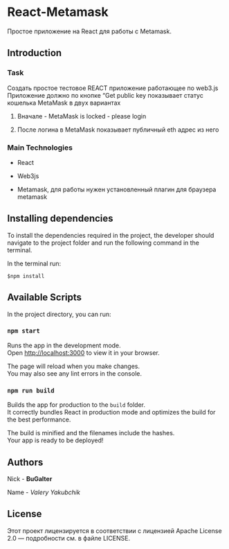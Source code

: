 # React-Metamask

Простое приложение на React для работы с Metamask.

## Introduction

### Task

Создать простое тестовое REACT приложение работающее по web3.js
Приложение должно по кнопке “Get public key показывает статус кошелька MetaMask в двух вариантах

1. Вначале - MetaMask is locked - please login

2. После логина в MetaMask показывает публичный eth адрес из него

### Main Technologies

* React

* Web3js

* Metamask, для работы нужен установленный плагин для браузера metamask

## Installing dependencies

To install the dependencies required in the project, the developer should navigate to the project folder and run the following command in the terminal.

In the terminal run:

   ```shell
   $npm install
   ```

## Available Scripts

In the project directory, you can run:

### `npm start`

Runs the app in the development mode.\
Open [http://localhost:3000](http://localhost:3000) to view it in your browser.

The page will reload when you make changes.\
You may also see any lint errors in the console.

### `npm run build`

Builds the app for production to the `build` folder.\
It correctly bundles React in production mode and optimizes the build for the best performance.

The build is minified and the filenames include the hashes.\
Your app is ready to be deployed!

## Authors

Nick - **BuGalter**

Name - *Valery Yakubchik*

## License

Этот проект лицензируется в соответствии с лицензией Apache License 2.0 — подробности
см. в файле LICENSE.
